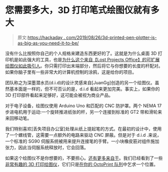 # 您需要多大，3D 打印笔式绘图仪就有多大

> 原文:[https://hackaday . com/2019/08/26/3d-printed-pen-plotter-is-as-big-as-you-need-it-to-be/](https://hackaday.com/2019/08/26/3d-printed-pen-plotter-is-as-big-as-you-need-it-to-be/)

没有什么比按照你自己的个人规格来建造东西更好的了。这就是为什么桌面 3D 打印机是如此强大的工具，也是[为什么这个来自【Lost Projects Office】的可扩展绘图仪如此吸引人](https://www.thingiverse.com/thing:3789969)。你只需打印出末端部分，然后将它与你想要的长度的杆配对。如果你脑子里有一些非常大的计算机控制的涂鸦，这是给你的项目。

团队称之为深墨潜水员(d.i.d)的设计灵感来自[JuanGg]创造的另一个绘图仪。虽然基本面是一样的，但不可否认的是，d.i.d 看起来更加完美。事实上，如果你的 3D 打印部件看起来足够好，这可能会被视为商业产品。

对于电子设备，绘图仪使用 Arduino Uno 和匹配的 CNC 防护罩。两个 NEMA 17 步进电机用于运动:一个旋转推进纸张的杆，另一个连接到标准的 GT2 带和滑轮来来回移动笔。

我们特别喜欢[丢失项目办公室]处理从纸上提起笔的方式。在最初的设计中，使用了一个螺线管，这需要一点额外的电路来驱动 CNC 屏蔽。但是对于 d.i.d .来说，一个标准的 SG90 伺服系统被用来提升连接笔的手臂。一小块橡皮筋对组件施加张力，因此当伺服系统释放时，它会回落。

如果这个绘图仪不是你想要的，不要担心。[还有更多来自于](https://hackaday.com/2019/07/27/lack-of-space-is-no-longer-an-excuse-for-not-having-a-pen-plotter/)。我们已经看到了一些[非常有趣的 3D 打印绘图仪](https://hackaday.com/2018/10/15/the-3d-printed-plotter-you-didnt-know-you-needed/)，它们只是[在你的 OctoPrint 队列](https://hackaday.com/2018/01/03/upgrading-a-3d-printer-with-octoprint/)中乞求一个位置。